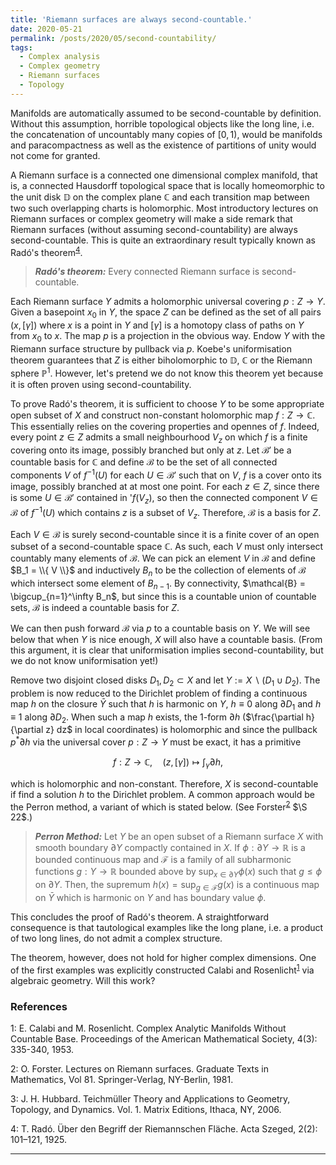 ```yaml
---
title: 'Riemann surfaces are always second-countable.'
date: 2020-05-21
permalink: /posts/2020/05/second-countability/
tags:
  - Complex analysis
  - Complex geometry
  - Riemann surfaces
  - Topology
---
```


Manifolds are automatically assumed to be second-countable by definition. Without this assumption, horrible topological objects like the long line, i.e. the concatenation of uncountably many copies of $[0,1)$, would be manifolds and paracompactness as well as the existence of partitions of unity would not come for granted.

A Riemann surface is a connected one dimensional complex manifold, that is, a connected Hausdorff topological space that is locally homeomorphic to the unit disk $\mathbb{D}$ on the complex plane $\mathbb{C}$ and each transition map between two such overlapping charts is holomorphic. Most introductory lectures on Riemann surfaces or complex geometry will make a side remark that Riemann surfaces (without assuming second-countability) are always second-countable. This is quite an extraordinary result typically known as Radó's theorem<sup>[4](#fn4)</sup>.

> **_Radó's theorem:_** Every connected Riemann surface is second-countable.

Each Riemann surface $Y$ admits a holomorphic universal covering $p: Z \to Y$. Given a basepoint $x_0$ in $Y$, the space $Z$ can be defined as the set of all pairs $(x,[\gamma])$ where $x$ is a point in $Y$ and $[\gamma]$ is a homotopy class of paths on $Y$ from $x_0$ to $x$. The map $p$ is a projection in the obvious way. Endow $Y$ with the Riemann surface structure by pullback via $p$. Koebe's uniformisation theorem guarantees that $Z$ is either biholomorphic to $\mathbb{D}$, $\mathbb{C}$ or the Riemann sphere $\mathbb{P}^1$. However, let's pretend we do not know this theorem yet because it is often proven using second-countability.

To prove Radó's theorem, it is sufficient to choose $Y$ to be some appropriate open subset of $X$ and construct non-constant holomorphic map $f : Z \to \mathbb{C}$. This essentially relies on the covering properties and opennes of $f$. Indeed, every point $z \in Z$ admits a small neighbourhood $V_z$ on which $f$ is a finite covering onto its image, possibly branched but only at $z$. Let $\mathcal{B}'$ be a countable basis for $\mathbb{C}$ and define $\mathcal{B}$ to be the set of all connected components $V$ of $f^{-1}(U)$ for each $U \in \mathcal{B}'$ such that on $V$, $f$ is a cover onto its image, possibly branched at at most one point. For each $z \in Z$, since there is some $U \in \mathcal{B}'$ contained in '$f(V_z)$, so then the connected component $V \in \mathcal{B}$ of $f^{-1}(U)$ which contains $z$ is a subset of $V_z$. Therefore, $\mathcal{B}$ is a basis for $Z$.

Each $V \in \mathcal{B}$ is surely second-countable since it is a finite cover of an open subset of a second-countable space $\mathbb{C}$. As such, each $V$ must only intersect countably many elements of $\mathcal{B}$. We can pick an element $V$ in $\mathcal{B}$ and define $B_1 = \\{ V \\}$ and inductively $B_n$ to be the collection of elements of $\mathcal{B}$ which intersect some element of $B_{n-1}$. By connectivity, $\mathcal{B} = \bigcup_{n=1}^\infty B_n$, but since this is a countable union of countable sets, $\mathcal{B}$ is indeed a countable basis for $Z$.

We can then push forward $\mathcal{B}$ via $p$ to a countable basis on $Y$. We will see below that when $Y$ is nice enough, $X$ will also have a countable basis. (From this argument, it is clear that uniformisation implies second-countability, but we do not know uniformisation yet!)

Remove two disjoint closed disks $D_1, D_2 \subset X$ and let $Y := X \backslash (D_1 \cup D_2)$. The problem is now reduced to the Dirichlet problem of finding a continuous map $h$ on the closure $\bar{Y}$ such that $h$ is harmonic on $Y$, $h \equiv 0$ along $\partial D_1$ and $h \equiv 1$ along $\partial D_2$. When such a map $h$ exists, the 1-form $\partial h$ ($\frac{\partial h}{\partial z} dz$ in local coordinates) is holomorphic and since the pullback $p^* \partial h$ via the universal cover $p: Z \to Y$ must be exact, it has a primitive

$$
f : Z \to \mathbb{C}, \quad (z,[\gamma]) \mapsto \int_\gamma \partial h,
$$

which is holomorphic and non-constant. Therefore, $X$ is second-countable if find a solution $h$ to the Dirichlet problem. A common approach would be the Perron method, a variant of which is stated below. (See Forster<sup>[2](#fn2)</sup> $\S 22$.)

> **_Perron Method:_** Let $Y$ be an open subset of a Riemann surface $X$ with smooth boundary $\partial Y$ compactly contained in $X$. If $\phi: \partial Y \to \mathbb{R}$ is a bounded continuous map and $\mathcal{F}$ is a family of all subharmonic functions $g: Y \to \mathbb{R}$ bounded above by $\sup_{x \in \partial Y} \phi(x)$ such that $g \leq \phi$ on $\partial Y$. Then, the supremum $h(x) = \sup_{g \in \mathcal{F}} g(x)$ is a continuous map on $\bar{Y}$ which is harmonic on $Y$ and has boundary value $\phi$.

This concludes the proof of Radó's theorem. A straightforward consequence is that tautological examples like the long plane, i.e. a product of two long lines, do not admit a complex structure.

The theorem, however, does not hold for higher complex dimensions. One of the first examples was explicitly constructed Calabi and Rosenlicht<sup>[1](#fn1)</sup> via algebraic geometry. Will this work?

### References
<a name="fn1">1</a>: E. Calabi and M. Rosenlicht. Complex Analytic Manifolds Without Countable Base. Proceedings of the American Mathematical Society, 4(3): 335-340, 1953.

<a name="fn2">2</a>: O. Forster. Lectures on Riemann surfaces. Graduate Texts in Mathematics, Vol 81. Springer-Verlag, NY-Berlin, 1981.

<a name="fn3">3</a>: J. H. Hubbard. Teichmüller Theory and Applications to Geometry, Topology, and Dynamics. Vol. 1. Matrix Editions, Ithaca, NY, 2006.

<a name="fn4">4</a>: T. Radó. Über den Begriff der Riemannschen Fläche. Acta Szeged, 2(2): 101–121, 1925.

------
